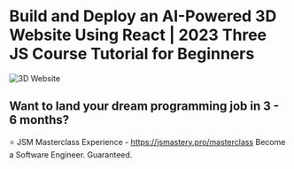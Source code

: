 # Build and Deploy an AI-Powered 3D Website Using React | 2023 Three JS Course Tutorial for Beginners

![3D Website](https://i.ibb.co/Krk39Cf/Thumbnali.png)

## Want to land your dream programming job in 3 - 6 months?

⭐ JSM Masterclass Experience - <https://jsmastery.pro/masterclass>
Become a Software Engineer. Guaranteed.
